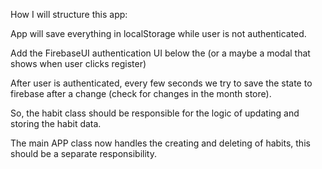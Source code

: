 How I will structure this app:

App will save everything in localStorage while user is not authenticated.

Add the FirebaseUI authentication UI below the (or a maybe a modal that shows when user clicks register)

After user is authenticated, every few seconds we try to save the state to firebase after a change (check for changes in the month store).

So, the habit class should be responsible for the logic of updating and storing the habit data.

The main APP class now handles the creating and deleting of habits, this should be a separate responsibility.
